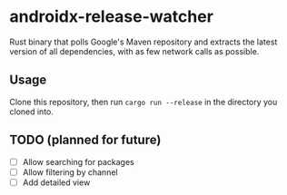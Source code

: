 # androidx-release-watcher

Rust binary that polls Google's Maven repository and extracts the latest version of all dependencies, with as few network calls as possible.

## Usage

Clone this repository, then run `cargo run --release` in the directory you cloned into.

## TODO (planned for future)

- [ ] Allow searching for packages
- [ ] Allow filtering by channel
- [ ] Add detailed view
